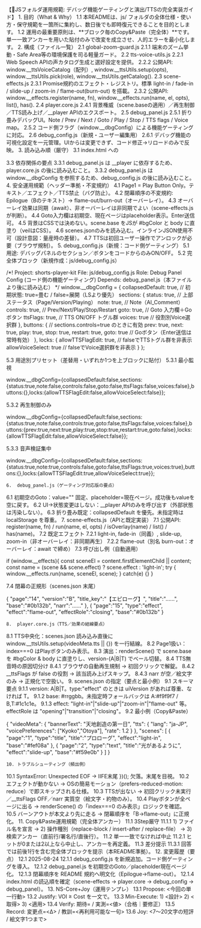 【🧰JSフォルダ運用規範: デバッグ機能ゲーティングと演出/TTSの完全実装ガイド】
	1.	目的（What & Why）
1.1 本READMEは、js/ フォルダの全体仕様・使い方・保守規範を一箇所に集約し、数日後でも即時復元できることを目的とします。
1.2 運用の最重要原則は、**ブロック毎のCopy&Paste（完全体）**です。単一一致アンカーを用いた貼付のみで改変を成立させ、人的エラーを最小化します。
	2.	構成（ファイル一覧）
2.1 global-zoom-guard.js
2.1.1 端末のズーム挙動・Safe Area等の環境保護を司る軽量ガード。
2.2 tts-voice-utils.js
2.2.1 Web Speech APIの声カタログ生成と選好設定を提供。
2.2.2 公開API: window.__ttsVoiceCatalog（配列）, window.__ttsUtils.setup(opts), window.__ttsUtils.pick(role), window.__ttsUtils.getCatalog().
2.3 scene-effects.js
2.3.1 Promise規約のエフェクト・レジストリ。標準 light-in / fade-in / slide-up / zoom-in / flame-out(burn-out) を搭載。
2.3.2 公開API: window.__effects.register(name, fn), window.__effects.run(name, el, opts), list(), has().
2.4 player.core.js
2.4.1 背景権威（scene.baseの適用）／再生制御／TTS読み上げ／__player APIのエクスポート。
2.5 debug_panel.js
2.5.1 折り畳みデバッグUI。Note / Prev / Next / Goto / Play / Stop / TTS flags / Voice map。
2.5.2 コード側フラグ（window.__dbgConfig）による機能ゲーティングに対応。
2.6 debug_config.js（新規・ユーザー編集用）
2.6.1 デバッグ機能の可視化設定を一元管理。UIからは変更できず、コード修正→リロードのみで反映。
	3.	読み込み順（厳守）
3.1 index.html への <script> 追加は以下の順序を厳守します。
3.2 完全体ブロック（Copy&Paste用：</body> 直前推奨）

<!-- 1) 必須: 視覚・演出エンジン -->
<script src="./js/scene-effects.js" defer></script>

<!-- 2) 必須: プレイヤ中枢（__playerを定義） -->
<script src="./js/player.core.js" defer></script>

<!-- 3) 新設: デバッグ設定（コード側での可視化制御） -->
<script src="./js/debug_config.js" defer></script>

<!-- 4) 必須: デバッグUI本体（↑設定を参照して初期化） -->
<script src="./js/debug_panel.js" defer></script>

3.3 依存関係の要点
3.3.1 debug_panel.js は __player に依存するため、player.core.js の後に読み込むこと。
3.3.2 debug_panel.js は window.__dbgConfig を参照するため、debug_config.js の後に読み込むこと。
	4.	安全運用規範（ヘッダー準拠・不変規約）
4.1 Page1 = Play Button Only。テキスト／エフェクト／TTS禁止（バグ防止）。
4.2 閉幕順序の不変規約: Epilogue（Bのテキスト）→ flame-out/burn-out（オーバーレイ）。
4.3 オーバーレイ効果は同期（await）、非オーバーレイは非同期でよい（scene-effects.js が判断）。
4.4 Goto入力欄は初期空、現在ページはplaceholder表示。Enter送信可。
4.5 背景はCSSでは決めない。scene.base をJSが #bgColor と body に直塗り（veilはCSS）。
4.6 scenes.jsonのみを読み込む。インラインJSON使用不可（設計意図：量産時の差替）。
4.7 TTSは初回ユーザー操作でアンロックが必要（ブラウザ規制）。
	5.	debug_config.js（新規：コード側ゲーティング）
5.1 用途: デバッグパネルのセクション／ボタンをコードからのみON/OFF。
5.2 完全体ブロック（新規作成：js/debug_config.js）

/*!
Project: shorts-player-kit
File:    js/debug_config.js
Role:    Debug Panel Config (コード側の機能ゲーティング)
Depends: debug_panel.js（本ファイルより後に読み込む）
*/
window.__dbgConfig = {
  collapsedDefault: true,      // 初期状態: true=畳む / false=展開（LSより優先）
  sections: {
    status:   true,            // 上部ステータス（Page/Version/Playing）
    note:     true,            // Note（AI_Comment）
    controls: true,            // Prev/Next/Play/Stop/Restart
    goto:     true,            // Goto 入力欄＋Goボタン
    ttsFlags: true,            // TTS ON/OFF トグル群
    voices:   true             // 役割別Voice選択群
  },
  buttons: {                   // sections.controls=true のときに有効
    prev:    true,
    next:    true,
    play:    true,
    stop:    true,
    restart: true,
    goto:    true              // Goボタン（Enter送信は常時有効）
  },
  locks: {
    allowTTSFlagEdit:  true,   // falseでTTSトグル群を非表示
    allowVoiceSelect:  true    // falseでVoice選択群を非表示
  }
};

5.3 用途別プリセット（差替用・いずれか1つを上ブロックに貼付）
5.3.1 最小監視

window.__dbgConfig={collapsedDefault:false,sections:{status:true,note:false,controls:false,goto:false,ttsFlags:false,voices:false},buttons:{},locks:{allowTTSFlagEdit:false,allowVoiceSelect:false}};

5.3.2 再生制御のみ

window.__dbgConfig={collapsedDefault:false,sections:{status:true,note:false,controls:true,goto:false,ttsFlags:false,voices:false},buttons:{prev:true,next:true,play:true,stop:true,restart:true,goto:false},locks:{allowTTSFlagEdit:false,allowVoiceSelect:false}};

5.3.3 音声検証集中

window.__dbgConfig={collapsedDefault:false,sections:{status:true,note:true,controls:false,goto:false,ttsFlags:true,voices:true},buttons:{},locks:{allowTTSFlagEdit:true,allowVoiceSelect:true}};

	6.	debug_panel.js（ゲーティング対応版の要点）
6.1 初期空のGoto：value="" 固定、placeholder=現在ページ。成功後もvalueを空に戻す。
6.2 UI→状態変更はしない：__player APIのみを呼び出す（外部状態は汚染しない）。
6.3 折り畳み既定：collapsedDefault を優先。未指定時は localStorage を尊重。
	7.	scene-effects.js（APIと既定実装）
7.1 公開API: register(name, fn) / run(name, el, opts) / isOverlay(name) / list() / has(name)。
7.2 既定エフェクト
7.2.1 light-in, fade-in（同義）, slide-up, zoom-in（非オーバーレイ：非同期再生）
7.2.2 flame-out（別名 burn-out：オーバーレイ：await で締め）
7.3 呼び出し例（自動適用）

if (window.__effects){
  const sceneEl = content.firstElementChild || content;
  const name = (scene && scene.effect) ? scene.effect : 'light-in';
  try { window.__effects.run(name, sceneEl, scene); } catch(e) {}
}

7.4 閉幕の正規形（scenes.json 末尾）

{ "page":"14", "version":"B", "title_key":"【エピローグ】", "title":"……", "base":"#0b132b", "narr":"……" },
{ "page":"15", "type":"effect", "effect":"flame-out", "effectRole":"closing", "base":"#0b132b" }

	8.	player.core.js（TTS／効果の結線要点）
8.1 TTS中央化：scenes.json 読み込み直後に window.__ttsUtils.setup(videoMeta.tts || {}) を一行結線。
8.2 Page1扱い：index===0 はPlayボタンのみ表示。
8.3 演出：renderScene() で scene.base を #bgColor & body に直塗りし、version-(A|B|T) でベール切替。
8.4 TTS無音時の原因切分け
8.4.1 ブラウザの自動再生規制 → 初回クリックで解錠。
8.4.2 __ttsFlags が false の役割 → 該当読み上げスキップ。
8.4.3 narr が空／絵文字のみ → 正規化で空扱い。
	9.	scenes.json の指定（要点と最小例）
9.1 スキーマ要点
9.1.1 version: A|B|T。type:"effect" のときは uiVersion があれば尊重、なければ T。
9.1.2 base: #rrggbb。未指定時フォールバックは A:#f9f9f7 / B,T:#1c1c1e。
9.1.3 effect: "light-in"|"slide-up"|"zoom-in"|"flame-out" 等。effectRole は "opening"|"transition"|"closing"。
9.2 最小例（Copy&Paste）

{
  "videoMeta": {
    "bannerText": "天地創造の第一日",
    "tts": { "lang": "ja-JP", "voicePreferences": ["Kyoko","Otoya"], "rate": 1.2 }
  },
  "scenes": [
    { "page":"1", "type":"title", "title":"プロローグ", "effect":"light-in", "base":"#fef08a" },
    { "page":"2", "type":"text",  "title":"光があるように", "effect":"slide-up", "base":"#f59e0b" }
  ]
}

	10.	トラブルシューティング（頻出例）
10.1 SyntaxError: Unexpected EOF → IIFE末尾 })(); 欠落。末尾を目視。
10.2 エフェクトが動かない → OSの簡易モーション（prefers-reduced-motion: reduce）で即スキップされる仕様。
10.3 TTSが出ない → 初回クリック未実行／__ttsFlags OFF／narr 実質空（絵文字・約物のみ）。
10.4 Playボタンが全ページに出る → renderScene() の「index===0 のみ表示」ロジックを確認。
10.5 バーンアウトが本文より先に走る → 閉幕順序を「B→flame-out」に正規化。
	11.	Copy&Paste運用規範（完全体アンカー）
11.1 3Step厳守
11.1.1 1) ファイル名を宣言 → 2) 操作種別（replace-block / insert-after / replace-file） → 3) 検索アンカー（直前行/署名行/直後行）。
11.2 単一一致でなければ中止
11.2.1 ヒットが0または2以上なら中止し、アンカーを再定義。
11.3 差分提示
11.3.1 回答では前後1行を含む完全体ブロックを提示（本README準拠）。
	12.	変更履歴（要点）
12.1 2025-08-24
12.1.1 debug_config.js を新規追加。コード側ゲーティングを導入。
12.1.2 debug_panel.js を初期空のGoto／placeholder現在ページ化。
12.1.3 閉幕順序を README 規約へ明文化（Epilogue→flame-out）。
12.1.4 index.html の読込順を確定（scene-effects → player.core → debug_config → debug_panel）。
	13.	NS-Core+Joy（運用テンプレ）
13.1 Propose: <今回の単一行動>
13.2 Justify: VOI ≥ Cost を一文で。
13.3 Min-Execute: 1) <設計> 2) <取得> 3) <適用>
13.4 Verify: 期待=<KPI> / 実測=<値>（合格｜要修正）
13.5 Record: 変更点=<Δ> / 教訓=<再利用可能な一句>
13.6 Joy: <7〜20文字の短評 / 絵文字1つまで>